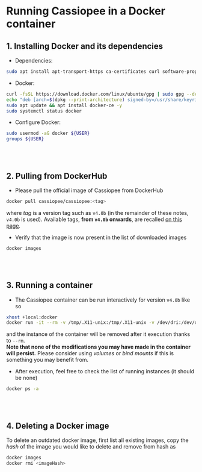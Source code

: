 # Running Cassiopee in a Docker container


## 1. Installing Docker and its dependencies

- Dependencies:
```sh
sudo apt install apt-transport-https ca-certificates curl software-properties-common
```

- Docker:
```sh
curl -fsSL https://download.docker.com/linux/ubuntu/gpg | sudo gpg --dearmor -o /usr/share/keyrings/docker-archive-keyring.gpg
echo "deb [arch=$(dpkg --print-architecture) signed-by=/usr/share/keyrings/docker-archive-keyring.gpg] https://download.docker.com/linux/ubuntu $(lsb_release -cs) stable" | sudo tee /etc/apt/sources.list.d/docker.list > /dev/null
sudo apt update && apt install docker-ce -y
sudo systemctl status docker
```

- Configure Docker:

```sh
sudo usermod -aG docker ${USER}
groups ${USER}
```

<br></br>

## 2. Pulling from DockerHub

- Please pull the official image of Cassiopee from DockerHub 

```sh
docker pull cassiopee/cassiopee:<tag>
```

where _tag_ is a version tag such as `v4.0b` (in the remainder of these notes, `v4.0b` is used).
Available tags, **from `v4.0b` onwards**, are recalled [on this page](https://github.com/onera/Cassiopee/tags).

- Verify that the image is now present in the list of downloaded images

```sh
docker images
```

<br></br>

## 3. Running a container

- The Cassiopee container can be run interactively for version `v4.0b` like so

```sh
xhost +local:docker
docker run -it --rm -v /tmp/.X11-unix:/tmp/.X11-unix -v /dev/dri:/dev/dri -e DISPLAY=unix$DISPLAY cassiopee/cassiopee:v4.0b
```

and the instance of the container will be removed after it execution thanks to `--rm`.  
**Note that none of the modifications you may have made in the container will persist.** Please consider using _volumes_ or _bind mounts_ if this is something you may benefit from.

- After execution, feel free to check the list of running instances (it should be none)
```sh
docker ps -a
```

<br></br>

## 4. Deleting a Docker image

To delete an outdated docker image, first list all existing images, copy the _hash_ of the image you would like to delete and remove from hash as

```sh
docker images
docker rmi <imageHash>
```
